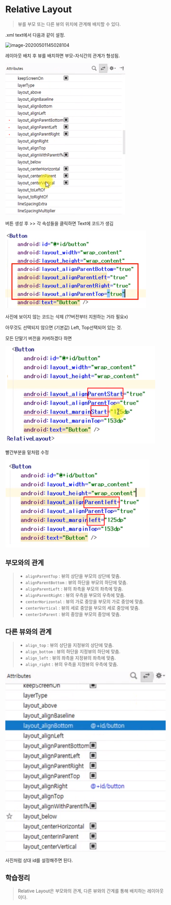 # Relative Layout

>뷰를 부모 또는 다른 뷰의 위치에 관계해 배치할 수 있다.
>
>

.xml text에서 다음과 같이 설정.

![image-20200501145028104](C:%5CUsers%5Coksos%5CAppData%5CRoaming%5CTypora%5Ctypora-user-images%5Cimage-20200501145028104.png)



레이아웃 배치 후 뷰를 배치하면 부모-자식간의 관계가 형성됨.

![image-20200501145514323](04.%20Relative%20Layout.assets/image-20200501145514323.png)

버튼 생성 후 >> 각 속성들을 클릭하면 Text에 코드가 생김

![image-20200501145644986](04.%20Relative%20Layout.assets/image-20200501145644986.png)

사진에 보이지 않는 코드는 삭제 (??버전부터 지원하는 거라 필요x)

아무것도 선택되지 않으면 (기본값) Left, Top선택되어 있는 것.



모든 단말기 버전을 커버하겠다 하면

![image-20200501150806338](04.%20Relative%20Layout.assets/image-20200501150806338.png)

빨간부분을 밑처럼 수정

![image-20200501150946766](04.%20Relative%20Layout.assets/image-20200501150946766.png)



## 부모와의 관계

>- `alignParentTop` : 뷰의 상단을 부모의 상단에 맞춤.
>- `alignParentBottom` : 뷰의 하단을 부모의 하단에 맞춤.
>- `alignParentLeft` : 뷰의 좌측을 부모의 좌측에 맞춤.
>- `alignParentRight` : 뷰의 우측을 부모의 우측에 맞춤.
>-  `centerHorizontal` : 뷰의 가로 중앙을 부모의 가로 중앙에 맞춤.
>- `centerVertical` : 뷰의 세로 중앙을 부모의 세로 중앙에 맞춤.
>- `centerInParent` : 뷰의 중앙을 부모의 중앙에 맞춤.
>
>



## 다른 뷰와의 관계

>- `align_top` : 뷰의 상단을 지정뷰의 상단에 맞춤.
>- `align_bottom` : 뷰의 하단을 지정뷰의 하단에 맞춤.
>- `align_left` : 뷰의 좌측을 지정뷰의 좌측에 맞춤.
>- `align_right` : 뷰의 우측을 지정뷰의 우측에 맞춤.
>
>

![image-20200501152016907](04.%20Relative%20Layout.assets/image-20200501152016907.png)

사진처럼 상대 id를 설정해주면 된다.



## 학습정리

> Relative Layout은 부모와의 관계, 다른 뷰와의 간계를 통해 배치하는 레이아웃이다.